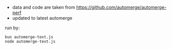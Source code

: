 * data and code are taken from https://github.com/automerge/automerge-perf
* updated to latest automerge

run by:

```
bun automerge-text.js
node automerge-text.js
```
